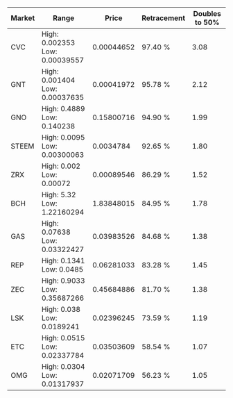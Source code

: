 | Market | Range | Price| Retracement | Doubles to 50% |
| --- | --- | --- | --- | --- |
| CVC | High: 0.002353<br />Low: 0.00039557 | 0.00044652 | 97.40 % | 3.08 |
| GNT | High: 0.001404<br />Low: 0.00037635 | 0.00041972 | 95.78 % | 2.12 |
| GNO | High: 0.4889<br />Low: 0.140238 | 0.15800716 | 94.90 % | 1.99 |
| STEEM | High: 0.0095<br />Low: 0.00300063 | 0.0034784 | 92.65 % | 1.80 |
| ZRX | High: 0.002<br />Low: 0.00072 | 0.00089546 | 86.29 % | 1.52 |
| BCH | High: 5.32<br />Low: 1.22160294 | 1.83848015 | 84.95 % | 1.78 |
| GAS | High: 0.07638<br />Low: 0.03322427 | 0.03983526 | 84.68 % | 1.38 |
| REP | High: 0.1341<br />Low: 0.0485 | 0.06281033 | 83.28 % | 1.45 |
| ZEC | High: 0.9033<br />Low: 0.35687266 | 0.45684886 | 81.70 % | 1.38 |
| LSK | High: 0.038<br />Low: 0.0189241 | 0.02396245 | 73.59 % | 1.19 |
| ETC | High: 0.0515<br />Low: 0.02337784 | 0.03503609 | 58.54 % | 1.07 |
| OMG | High: 0.0304<br />Low: 0.01317937 | 0.02071709 | 56.23 % | 1.05 |

